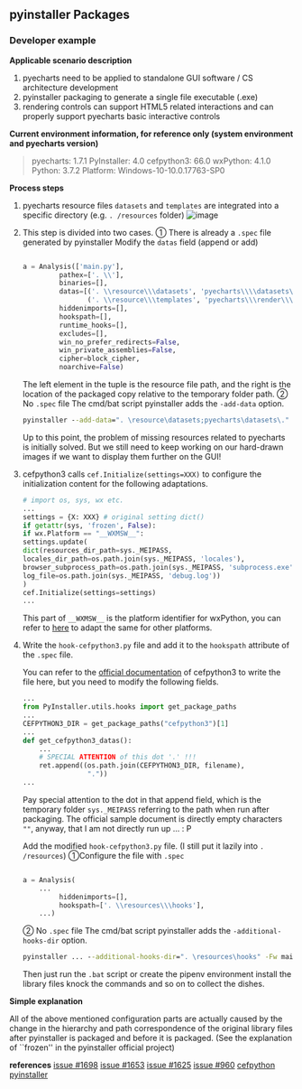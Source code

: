 ## pyinstaller Packages

### Developer example

**Applicable scenario description**
1. pyecharts need to be applied to standalone GUI software / CS architecture development
2. pyinstaller packaging to generate a single file executable (.exe)
3. rendering controls can support HTML5 related interactions and can properly support pyecharts basic interactive controls

**Current environment information, for reference only (system environment and pyecharts version)**

> pyecharts: 1.7.1
> PyInstaller: 4.0
> cefpython3: 66.0
> wxPython: 4.1.0
> Python: 3.7.2
> Platform: Windows-10-10.0.17763-SP0


**Process steps**
1. pyecharts resource files `datasets` and `templates` are integrated into a specific directory (e.g. `. /resources` folder)
![image](https://user-images.githubusercontent.com/37883510/91822530-8200cb00-ec6a-11ea-867f-58dcaf60a3cb.png)


2. This step is divided into two cases.
   ① There is already a `.spec` file generated by pyinstaller
   Modify the `datas` field (append or add)
    ```python
    
    a = Analysis(['main.py'],
             pathex=['. \\'],
             binaries=[],
             datas=[('. \\resource\\\datasets', 'pyecharts\\\\datasets\\\\.') , 
                    ('. \\resource\\\templates', 'pyecharts\\\render\\\templates\\\.')] ,
             hiddenimports=[],
             hookspath=[],
             runtime_hooks=[],
             excludes=[],
             win_no_prefer_redirects=False,
             win_private_assemblies=False,
             cipher=block_cipher,
             noarchive=False)
    ```
   The left element in the tuple is the resource file path, and the right is the location of the packaged copy relative to the temporary folder path.
   ② No `.spec` file
   The cmd/bat script pyinstaller adds the `-add-data` option.
   ```bat
   pyinstaller --add-data=". \resource\datasets;pyecharts\datasets\." --add-data=". \resource\templates;pyecharts\render\templates\." -Fw main.py
   ```
   Up to this point, the problem of missing resources related to pyecharts is initially solved. But we still need to keep working on our hard-drawn images if we want to display them further on the GUI!

3. cefpython3 calls `cef.Initialize(settings=XXX)` to configure the initialization content for the following adaptations.
   ```python
   # import os, sys, wx etc.
   ...
   settings = {X: XXX} # original setting dict()
   if getattr(sys, 'frozen', False):
   if wx.Platform == "__WXMSW__":
   settings.update(
   dict(resources_dir_path=sys._MEIPASS,
   locales_dir_path=os.path.join(sys._MEIPASS, 'locales'),
   browser_subprocess_path=os.path.join(sys._MEIPASS, 'subprocess.exe'),
   log_file=os.path.join(sys._MEIPASS, 'debug.log'))
   )
   cef.Initialize(settings=settings)
   ...
   ```
   This part of `__WXMSW__` is the platform identifier for wxPython, you can refer to [here](https://zhuanlan.zhihu.com/p/141467076) to adapt the same for other platforms.

4. Write the `hook-cefpython3.py` file and add it to the `hookspath` attribute of the `.spec` file.

   You can refer to the [official documentation](https://github.com/cztomczak/cefpython/blob/master/examples/pyinstaller/hook-cefpython3.py) of cefpython3 to write the file here, but you need to modify the following fields.
    ```python
    ...
    from PyInstaller.utils.hooks import get_package_paths
    ...
    CEFPYTHON3_DIR = get_package_paths("cefpython3")[1]
    ...
    def get_cefpython3_datas():
        ...
        # SPECIAL ATTENTION of this dot '.' !!!
        ret.append((os.path.join(CEFPYTHON3_DIR, filename),
                    "."))
    ...
    ```
   Pay special attention to the dot in that append field, which is the temporary folder `sys._MEIPASS` referring to the path when run after packaging. The official sample document is directly empty characters `""`, anyway, that I am not directly run up ... : P

   Add the modified `hook-cefpython3.py` file. (I still put it lazily into `. /resources`)
   ①Configure the file with `.spec`
    ```python
    
    a = Analysis(
        ...
             hiddenimports=[],
             hookspath=['. \\resources\\\hooks'],
        ...)
    ```
   ② No `.spec` file
   The cmd/bat script pyinstaller adds the `-additional-hooks-dir` option.
    ```bat
    pyinstaller ... --additional-hooks-dir=". \resources\hooks" -Fw main.py
    ```
   Then just run the `.bat` script or create the pipenv environment install the library files knock the commands and so on to collect the dishes.

**Simple explanation**

All of the above mentioned configuration parts are actually caused by the change in the hierarchy and path correspondence of the original library files after pyinstaller is packaged and before it is packaged. (See the explanation of ``frozen'' in the pyinstaller official project)


**references**
[issue #1698](https://github.com/pyecharts/pyecharts/issues/1698)
[issue #1653](https://github.com/pyecharts/pyecharts/issues/1653)
[issue #1625](https://github.com/pyecharts/pyecharts/issues/1625)
[issue #960](https://github.com/pyecharts/pyecharts/issues/960)
[cefpython](https://github.com/cztomczak/cefpython/tree/master/examples/pyinstaller)
[pyinstaller](https://pyinstaller.readthedocs.io/en/stable/feature-notes.html?highlight=frozen#solution-in-pyinstaller)
